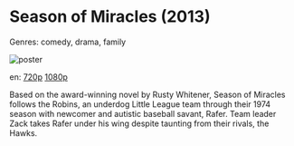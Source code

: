 # Season of Miracles (2013)

Genres: comedy, drama, family

![poster](http://image.tmdb.org/t/p/w500/av0yuDvjwuRPUMElUCFe0Jb4zYA.jpg)

en:
  [720p](magnet:?xt=urn:btih:96FCCFF797E09DAF0F06C8DB9603A64D63133578&tr=udp://glotorrents.pw:6969/announce&tr=udp://tracker.opentrackr.org:1337/announce&tr=udp://torrent.gresille.org:80/announce&tr=udp://tracker.openbittorrent.com:80&tr=udp://tracker.coppersurfer.tk:6969&tr=udp://tracker.leechers-paradise.org:6969&tr=udp://p4p.arenabg.ch:1337&tr=udp://tracker.internetwarriors.net:1337)
  [1080p](magnet:?xt=urn:btih:BA0D752209FA72CF6532C12D9E03C955CFC69537&tr=udp://glotorrents.pw:6969/announce&tr=udp://tracker.opentrackr.org:1337/announce&tr=udp://torrent.gresille.org:80/announce&tr=udp://tracker.openbittorrent.com:80&tr=udp://tracker.coppersurfer.tk:6969&tr=udp://tracker.leechers-paradise.org:6969&tr=udp://p4p.arenabg.ch:1337&tr=udp://tracker.internetwarriors.net:1337)
  


Based on the award-winning novel by Rusty Whitener, Season of Miracles follows the Robins, an underdog Little League team through their 1974 season with newcomer and autistic baseball savant, Rafer. Team leader Zack takes Rafer under his wing despite taunting from their rivals, the Hawks.
